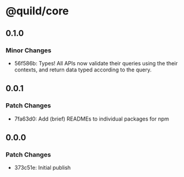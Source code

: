 # @quild/core

## 0.1.0

### Minor Changes

- 56f586b: Types! All APIs now validate their queries using the their contexts, and return data typed according to the query.

## 0.0.1

### Patch Changes

- 7fa63d0: Add (brief) READMEs to individual packages for npm

## 0.0.0

### Patch Changes

- 373c51e: Initial publish
